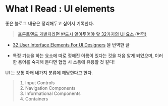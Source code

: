 # What I Read : UI elements

좋은 블로그 내용은 정리해두고 싶어서 기록한다. 

>[프론트엔드 개발자라면 반드시 알아두어야 할 32가지의 UI 요소 (번역)](https://velog.io/@oneook/%ED%94%84%EB%A1%A0%ED%8A%B8%EC%97%94%EB%93%9C-%EA%B0%9C%EB%B0%9C%EC%9E%90%EB%9D%BC%EB%A9%B4-%EB%B0%98%EB%93%9C%EC%8B%9C-%EC%95%8C%EC%95%84%EB%91%90%EC%96%B4%EC%95%BC-%ED%95%A0-32%EA%B0%80%EC%A7%80%EC%9D%98-UI-%EC%9A%94%EC%86%8C-%EB%B2%88%EC%97%AD)

- [32 User Interface Elements For UI Designers](https://careerfoundry.com/en/blog/ui-design/ui-element-glossary/) 을 번역한 글 

- 특정 기능을 하는 요소에 따로 정해진 이름이 있다는 것을 처음 알게 되었으며, 이러한 용어를 숙지해 둔다면 협업 시 소통에 유용할 것 같다!



UI 는 보통 아래 네가지 분류에 해당한다고 한다. 

>1. Input Controls
>2. Navigation Components
>3. Informational Components
>4. Containers
